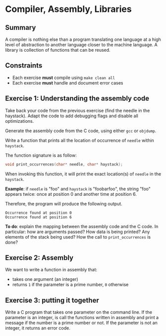 # Compiler, Assembly, Libraries

## Summary

A compiler is nothing else than a program translating one language at a
high level of abstraction to another language closer to the machine language.
A library is collection of functions that can be reused.

## Constraints

 * Each exercise **must** compile using `make clean all`
 * Each exercise **must** handle and document error cases

## Exercise 1: Understanding the assembly code

Take back your code from the previous exercise (find the needle
in the haystack). Adapt the code to add debugging flags and disable
all optimizations.

Generate the assembly code from the C code, using either `gcc`
or `objdump`.

Write a function that prints all the location of occurrence
of `needle` within `haystack`.

The function signature is as follow:

```c
void print_occurrences(char* needle, char* haystack);
```

When invoking this function, it will print the exact location(s) of
`needle` in the `haystack`.

**Example**: if `needle` is "foo" and `haystack` is "foobarfoo", the string
"foo" appears twice: once at position 0 and another time at position 6.

Therefore, the program will produce the following output.

```
Occurrence found at position 0
Occurrence found at position 6
```

**To do**: explain the mapping between the assembly code and the C code.
In particular: how are arguments passed? How data is being printed? Any
elements of the stack being used? How the call to `print_occurrences`
is done?

## Exercise 2: Assembly

We want to write a function in assembly that:

 * takes one argument (an integer)
 * returns `1` if the parameter is a prime number, `0` otherwise


## Exercise 3: putting it together

Write a C program that takes one parameter on the command line.
If the parameter is an integer, is call the functions written in assembly
and print a message if the number is a prime number or not.
If the parameter is not an integer, it returns an error code.
